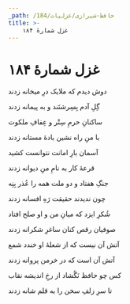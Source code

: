 ```yaml
---
_path: /حافظ-شیرازی/غزلیات/184
title: >-
    غزل شمارهٔ ۱۸۴
---
```

# غزل شمارهٔ ۱۸۴

<div class="b" id="bn1"><div class="m1"><p>دوش دیدم که ملایک درِ میخانه زدند</p></div>
<div class="m2"><p>گِلِ آدم بِسِرشتَند و به پیمانه زدند</p></div></div>
<div class="b" id="bn2"><div class="m1"><p>ساکنانِ حرمِ سِتْر و عِفافِ ملکوت</p></div>
<div class="m2"><p>با منِ راه نشین بادهٔ مستانه زدند</p></div></div>
<div class="b" id="bn3"><div class="m1"><p>آسمان بارِ امانت نتوانست کشید</p></div>
<div class="m2"><p>قرعهٔ کار به نامِ منِ دیوانه زدند</p></div></div>
<div class="b" id="bn4"><div class="m1"><p>جنگِ هفتاد و دو ملت همه را عُذر بِنِه</p></div>
<div class="m2"><p>چون ندیدند حقیقت رَهِ افسانه زدند</p></div></div>
<div class="b" id="bn5"><div class="m1"><p>شُکرِ ایزد که میانِ من و او صلح افتاد</p></div>
<div class="m2"><p>صوفیان رقص کنان ساغرِ شکرانه زدند</p></div></div>
<div class="b" id="bn6"><div class="m1"><p>آتش آن نیست که از شعلهٔ او خندد شمع</p></div>
<div class="m2"><p>آتش آن است که در خرمن پروانه زدند</p></div></div>
<div class="b" id="bn7"><div class="m1"><p>کس چو حافظ نَگُشاد از رخِ اندیشه نقاب</p></div>
<div class="m2"><p>تا سرِ زلفِ سخن را به قلم شانه زدند</p></div></div>
